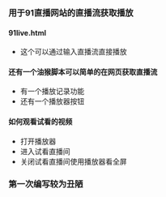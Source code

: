 ### 用于91直播网站的直播流获取播放

#### 91live.html

- 这个可以通过输入直播流直接播放

#### 还有一个油猴脚本可以简单的在网页获取直播流

- 有一个播放记录功能 
- 还有一个播放器按钮
#### 如何观看试看的视频
- 打开播放器
- 进入试看直播间
- 关闭试看直播间使用播放器看全屏

### 第一次编写较为丑陋

